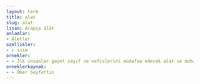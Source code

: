 ```yaml
---
layout: term
title: alat
slug: alat
lisan: Arapça ālāt
anlamlar:
- Aletler
ozellikler:
- - isim
ornekler:
- - İlk insanlar gayet zayıf ve nefislerini müdafaa edecek alat ve muhakemeden mahrum idiler.
orneklerkaynak:
- - Ömer Seyfettin
---
```

